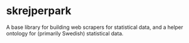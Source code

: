 # skrejperpark
A base library for building web scrapers for statistical data, and a helper ontology for (primarily Swedish) statistical data.
